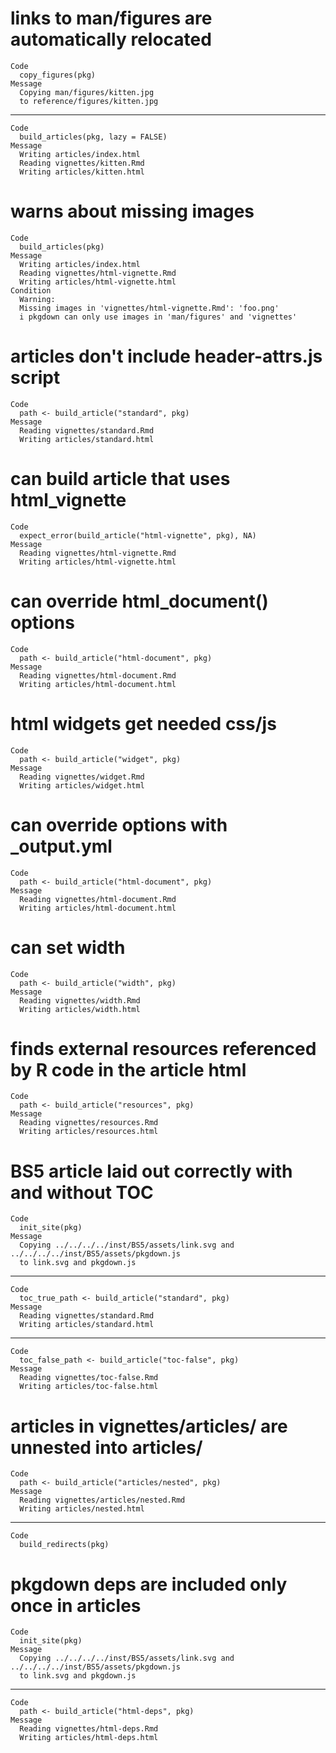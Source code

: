 # links to man/figures are automatically relocated

    Code
      copy_figures(pkg)
    Message
      Copying man/figures/kitten.jpg
      to reference/figures/kitten.jpg

---

    Code
      build_articles(pkg, lazy = FALSE)
    Message
      Writing articles/index.html
      Reading vignettes/kitten.Rmd
      Writing articles/kitten.html

# warns about missing images

    Code
      build_articles(pkg)
    Message
      Writing articles/index.html
      Reading vignettes/html-vignette.Rmd
      Writing articles/html-vignette.html
    Condition
      Warning:
      Missing images in 'vignettes/html-vignette.Rmd': 'foo.png'
      i pkgdown can only use images in 'man/figures' and 'vignettes'

# articles don't include header-attrs.js script

    Code
      path <- build_article("standard", pkg)
    Message
      Reading vignettes/standard.Rmd
      Writing articles/standard.html

# can build article that uses html_vignette

    Code
      expect_error(build_article("html-vignette", pkg), NA)
    Message
      Reading vignettes/html-vignette.Rmd
      Writing articles/html-vignette.html

# can override html_document() options

    Code
      path <- build_article("html-document", pkg)
    Message
      Reading vignettes/html-document.Rmd
      Writing articles/html-document.html

# html widgets get needed css/js

    Code
      path <- build_article("widget", pkg)
    Message
      Reading vignettes/widget.Rmd
      Writing articles/widget.html

# can override options with _output.yml

    Code
      path <- build_article("html-document", pkg)
    Message
      Reading vignettes/html-document.Rmd
      Writing articles/html-document.html

# can set width

    Code
      path <- build_article("width", pkg)
    Message
      Reading vignettes/width.Rmd
      Writing articles/width.html

# finds external resources referenced by R code in the article html

    Code
      path <- build_article("resources", pkg)
    Message
      Reading vignettes/resources.Rmd
      Writing articles/resources.html

# BS5 article laid out correctly with and without TOC

    Code
      init_site(pkg)
    Message
      Copying ../../../../inst/BS5/assets/link.svg and ../../../../inst/BS5/assets/pkgdown.js
      to link.svg and pkgdown.js

---

    Code
      toc_true_path <- build_article("standard", pkg)
    Message
      Reading vignettes/standard.Rmd
      Writing articles/standard.html

---

    Code
      toc_false_path <- build_article("toc-false", pkg)
    Message
      Reading vignettes/toc-false.Rmd
      Writing articles/toc-false.html

# articles in vignettes/articles/ are unnested into articles/

    Code
      path <- build_article("articles/nested", pkg)
    Message
      Reading vignettes/articles/nested.Rmd
      Writing articles/nested.html

---

    Code
      build_redirects(pkg)

# pkgdown deps are included only once in articles

    Code
      init_site(pkg)
    Message
      Copying ../../../../inst/BS5/assets/link.svg and ../../../../inst/BS5/assets/pkgdown.js
      to link.svg and pkgdown.js

---

    Code
      path <- build_article("html-deps", pkg)
    Message
      Reading vignettes/html-deps.Rmd
      Writing articles/html-deps.html

